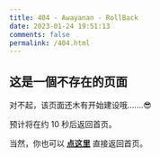 ```yaml
---
title: 404 - Awayanan - RollBack
date: 2023-01-24 19:51:13
comments: false
permalink: /404.html
---
```


<!-- markdownlint-disable MD039 MD033 -->

## 这是一個不存在的页面

对不起，该页面还木有开始建设哦.......😎

预计将在约 <span id="timeout">10</span> 秒后返回首页。

当然，你也可以 **[点这里](https://www.awayanan.wang/)** 直接返回首页。


<script>
let countTime = 10;

function count() {

  document.getElementById('timeout').textContent = countTime;
  countTime -= 1;
  if(countTime === 0){
    location.href = 'https://www.awayanan.wang/';
  }
  setTimeout(() => {
    count();
  }, 1000);
}

count();
</script>

